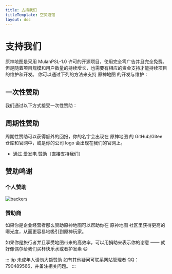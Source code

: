 ```yaml
---
title: 支持我们
titleTemplate: 空荧酒馆
layout: doc
---
```


# 支持我们

原神地图是采用 MulanPSL-1.0 许可的开源项目，使用完全零广告并且完全免费。
但是随着项目规模和用户数量的持续增长，也需要有相应的资金支持才能持续项目的维护和开发。 你可以通过下列的方法来支持 原神地图 的开发与维护：

## 一次性赞助

我们通过以下方式接受一次性赞助：

<Coins />

## 周期性赞助

周期性赞助可以获得额外的回报，你的名字会出现在 原神地图 的 GitHub/Gitee 仓库和官网中，或是你的公司 logo 会出现在我们的官网上。

- [通过 爱发电 赞助](https://afdian.net/@yuanshenditu 'https://afdian.net/@yuanshenditu')（直接支持我们）

## 赞助鸣谢

### 个人赞助

![backers](/imgs/backers_202347.png)

### 赞助商

如果你是企业经营者那么赞助原神地图可以帮助你在 原神地图 社区里获得更高的曝光度，从而更容易地吸引到原神玩家。

如果你是旅行者并且享受地图带来的高效率，可以用捐助来表示你的谢意 —— 就好像偶尔给我们买杯快乐水或者护发素 😃

::: tip
未成年人请勿大额赞助 如有其他疑问可联系网站管理者 QQ：790489566，并备注相关问题。
:::
